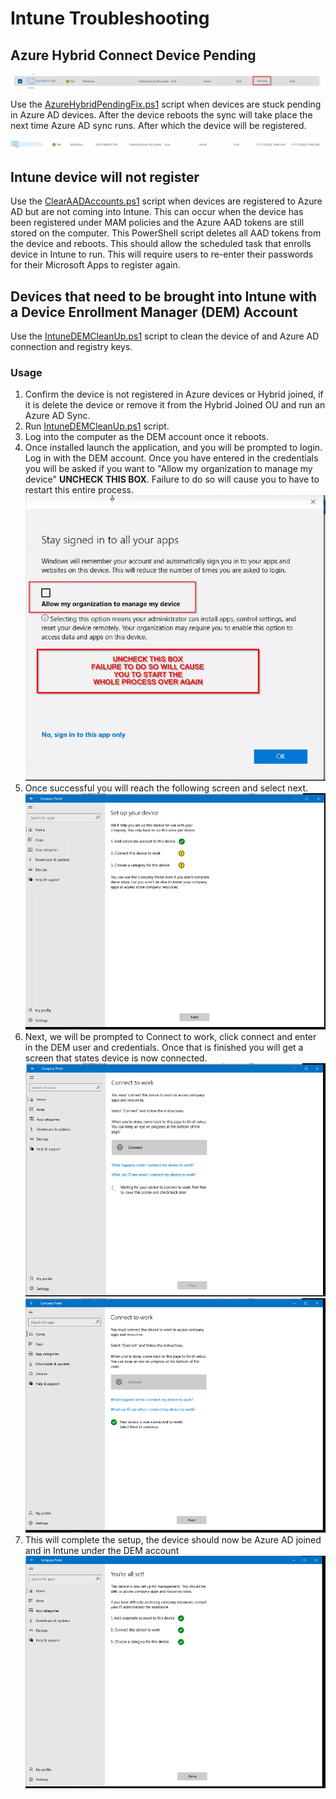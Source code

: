 # Intune Troubleshooting

## Azure Hybrid Connect Device Pending

![Azure-Pending](/ref/images/Azure-Pending.png)

Use the [AzureHybridPendingFix.ps1](https://raw.githubusercontent.com/WFord26/PowerShell-Scripts/main/Intune/AzureHybridPendingFix.ps1?token=GHSAT0AAAAAAB3BC743NEBA27DHTFQHELYCY3OPGQQ) script when devices are stuck pending in Azure AD devices. After the device reboots the sync will take place the next time Azure AD sync runs. After which the device will be registered.

![Azure-Registered](../ref/images/Azure-Registered.png)

## Intune device will not register

Use the [ClearAADAccounts.ps1](https://raw.githubusercontent.com/WFord26/PowerShell-Scripts/main/Intune/ClearAADAccounts.ps1?token=GHSAT0AAAAAAB3BC743P7SGLO7TTHGMQOAGY3OPVDQ) script when devices are registered to Azure AD but are not coming into Intune. This can occur when the device has been registered under MAM policies and the Azure AAD tokens are still stored on the computer.  This PowerShell script deletes all AAD tokens from the device and reboots. This should allow the scheduled task that enrolls device in Intune to run. This will require users to re-enter their passwords for their Microsoft Apps to register again. 

## Devices that need to be brought into Intune with a Device Enrollment Manager (DEM) Account

Use the [IntuneDEMCleanUp.ps1](https://raw.githubusercontent.com/WFord26/PowerShell-Scripts/main/Intune/IntuneDEMCleanUp.ps1?token=GHSAT0AAAAAAB3BC743PKJCALAWKRLCEXOEY3OPYKQ) script to clean the device of and Azure AD connection and registry keys.

### Usage
1. Confirm the device is not registered in Azure devices or Hybrid joined, if it is delete the device or remove it from the Hybrid Joined OU and run an Azure AD Sync.
2. Run [IntuneDEMCleanUp.ps1](https://raw.githubusercontent.com/WFord26/PowerShell-Scripts/main/Intune/IntuneDEMCleanUp.ps1?token=GHSAT0AAAAAAB3BC743PKJCALAWKRLCEXOEY3OPYKQ) script.
3. Log into the computer as the DEM account once it reboots.
4. Once installed launch the application, and you will be prompted to login. Log in with the DEM account. Once you have entered in the credentials you will be asked if you want to "Allow my organization to manage my device" **UNCHECK THIS BOX**. Failure to do so will cause you to have to restart this entire process.
![Sign-in-apps](../ref/images/Sign-in-apps.png)
5. Once successful you will reach the following screen and select next.
![DEM-1](../ref/images/DEM-1.png) 
6. Next, we will be prompted to Connect to work, click connect and enter in the DEM user and credentials. Once that is finished you will get a screen that states device is now connected.
![DEM-2](../ref/images/DEM-2.png)
![DEM-4](../ref/images/DEM-4.png)
7. This will complete the setup, the device should now be Azure AD joined and in Intune under the DEM account
![DEM-6](../ref/images/DEM-6.png)